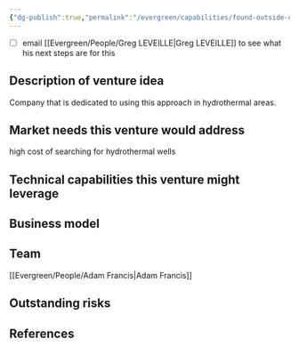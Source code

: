 ```yaml
---
{"dg-publish":true,"permalink":"/evergreen/capabilities/found-outside-of-mit/horizontal-drill-to-hot-hydrothermal-reserve/","tags":["rtcnl"]}
---
```



- [ ] email [[Evergreen/People/Greg LEVEILLE\|Greg LEVEILLE]] to see what his next steps are for this
## Description of venture idea
Company that is dedicated to using this approach in hydrothermal areas.

## Market needs this venture would address
high cost of searching for hydrothermal wells


## Technical capabilities this venture might leverage


## Business model


## Team
[[Evergreen/People/Adam Francis\|Adam Francis]]


## Outstanding risks


## References

